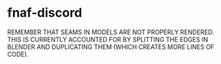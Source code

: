 # fnaf-discord

REMEMBER THAT SEAMS IN MODELS ARE NOT PROPERLY RENDERED. THIS IS CURRENTLY ACCOUNTED FOR BY
SPLITTING THE EDGES IN BLENDER AND DUPLICATING THEM (WHICH CREATES MORE LINES OF CODE).
